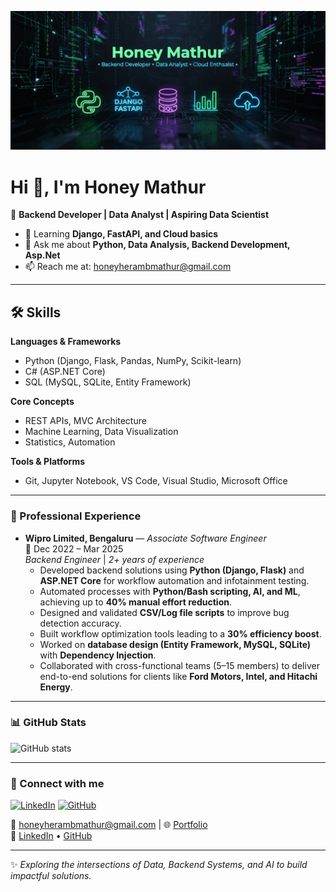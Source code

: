 ![My Profile Image](./Readme_profile3.png)
# Hi 👋, I'm Honey Mathur

🚀 **Backend Developer | Data Analyst | Aspiring Data Scientist** 

- 🌱 Learning **Django, FastAPI, and Cloud basics**
- 💬 Ask me about **Python, Data Analysis, Backend Development, Asp.Net**
- 📫 Reach me at: honeyherambmathur@gmail.com  

---

## 🛠️ Skills  

**Languages & Frameworks**  
- Python (Django, Flask, Pandas, NumPy, Scikit-learn)  
- C# (ASP.NET Core)  
- SQL (MySQL, SQLite, Entity Framework)  

**Core Concepts**  
- REST APIs, MVC Architecture  
- Machine Learning, Data Visualization  
- Statistics, Automation  

**Tools & Platforms**  
- Git, Jupyter Notebook, VS Code, Visual Studio, Microsoft Office   

---

### 💼 Professional Experience
- **Wipro Limited, Bengaluru** — *Associate Software Engineer*  
  📅 Dec 2022 – Mar 2025<br>
  *Backend Engineer* | *2+ years of experience* 
  - Developed backend solutions using **Python (Django, Flask)** and **ASP.NET Core** for workflow automation and infotainment testing.  
  - Automated processes with **Python/Bash scripting, AI, and ML**, achieving up to **40% manual effort reduction**.  
  - Designed and validated **CSV/Log file scripts** to improve bug detection accuracy.  
  - Built workflow optimization tools leading to a **30% efficiency boost**.  
  - Worked on **database design (Entity Framework, MySQL, SQLite)** with **Dependency Injection**.  
  - Collaborated with cross-functional teams (5–15 members) to deliver end-to-end solutions for clients like **Ford Motors, Intel, and Hitachi Energy**.    

---

### 📊 GitHub Stats
![GitHub stats](https://github-readme-stats.vercel.app/api?username=honeyherambmathur&show_icons=true&theme=radical)

---

### 🔗 Connect with me
[![LinkedIn](https://img.shields.io/badge/LinkedIn-blue?logo=linkedin&logoColor=white)](https://linkedin.com/in/honey-mathur-a8120a16a/)
[![GitHub](https://img.shields.io/badge/GitHub-black?logo=github&logoColor=white)](https://github.com/honeyherambmathur)



 

📧 honeyherambmathur@gmail.com | 🌐 [Portfolio](https://honeyherambmathur.github.io)  
🔗 [LinkedIn](https://linkedin.com/in/honey-mathur-a8120a16a) • [GitHub](https://github.com/honeyherambmathur)  

---

✨ *Exploring the intersections of Data, Backend Systems, and AI to build impactful solutions.*  

